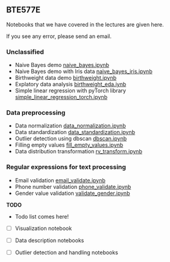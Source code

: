 ## BTE577E 

Notebooks that we have covered in the lectures are given here. 

If you see any error, please send an email.

### Unclassified
- Naive Bayes demo [naive_bayes.ipynb](notebooks/naive_bayes.ipynb)
- Naive Bayes demo with Iris data [naive_bayes_iris.ipynb](notebooks/naive_bayes_iris.ipynb)
- Birthweight data demo [birthweight.ipynb](notebooks/birthweight.ipynb)
- Explatory data analysis [birthweight_eda.iynb](notebooks/birthweight_eda.ipynb)
- Simple linear regression with pyTorch library [simple_linear_regression_torch.ipynb](scripts/simple_linear_regression_torch.ipynb)

### Data preprocessing
- Data normalization [data_normalization.ipynb](notebooks/data_normalization.ipynb)
- Data standardization [data_standardization.ipynb](notebooks/data_standardization.ipynb)
- Outlier detection using dbscan [dbscan.ipynb](notebooks/dbscan.ipynb)
- Filling empty values [fill_empty_values.ipynb](notebooks/fill_empty_values.ipynb)
- Data distribution transformation [rv_transform.ipynb](notebooks/rv_transform.ipynb)

### Regular expressions for text processing
- Email validation [email_validate.ipynb](notebooks/email_validate.ipynb)
- Phone number validation [phone_validate.ipynb](notebooks/phone_validate.ipynb)
- Gender value validation [validate_gender.ipynb](notebooks/validate_gender.ipynb)

**TODO**
- Todo list comes here!
- [ ] Visualization notebook
- [ ] Data description notebooks
- [ ] Outlier detection and handling notebooks 

